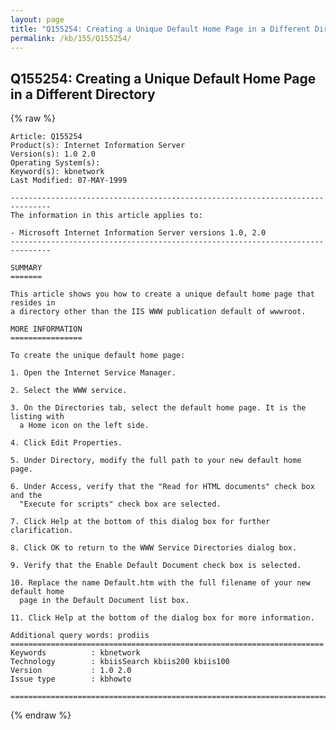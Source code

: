```yaml
---
layout: page
title: "Q155254: Creating a Unique Default Home Page in a Different Directory"
permalink: /kb/155/Q155254/
---
```


## Q155254: Creating a Unique Default Home Page in a Different Directory

{% raw %}

	Article: Q155254
	Product(s): Internet Information Server
	Version(s): 1.0 2.0
	Operating System(s): 
	Keyword(s): kbnetwork
	Last Modified: 07-MAY-1999
	
	-------------------------------------------------------------------------------
	The information in this article applies to:
	
	- Microsoft Internet Information Server versions 1.0, 2.0 
	-------------------------------------------------------------------------------
	
	SUMMARY
	=======
	
	This article shows you how to create a unique default home page that resides in
	a directory other than the IIS WWW publication default of wwwroot.
	
	MORE INFORMATION
	================
	
	To create the unique default home page:
	
	1. Open the Internet Service Manager.
	
	2. Select the WWW service.
	
	3. On the Directories tab, select the default home page. It is the listing with
	  a Home icon on the left side.
	
	4. Click Edit Properties.
	
	5. Under Directory, modify the full path to your new default home page.
	
	6. Under Access, verify that the "Read for HTML documents" check box and the
	  "Execute for scripts" check box are selected.
	
	7. Click Help at the bottom of this dialog box for further clarification.
	
	8. Click OK to return to the WWW Service Directories dialog box.
	
	9. Verify that the Enable Default Document check box is selected.
	
	10. Replace the name Default.htm with the full filename of your new default home
	  page in the Default Document list box.
	
	11. Click Help at the bottom of the dialog box for more information.
	
	Additional query words: prodiis
	======================================================================
	Keywords          : kbnetwork 
	Technology        : kbiisSearch kbiis200 kbiis100
	Version           : 1.0 2.0
	Issue type        : kbhowto
	
	=============================================================================
	

{% endraw %}
